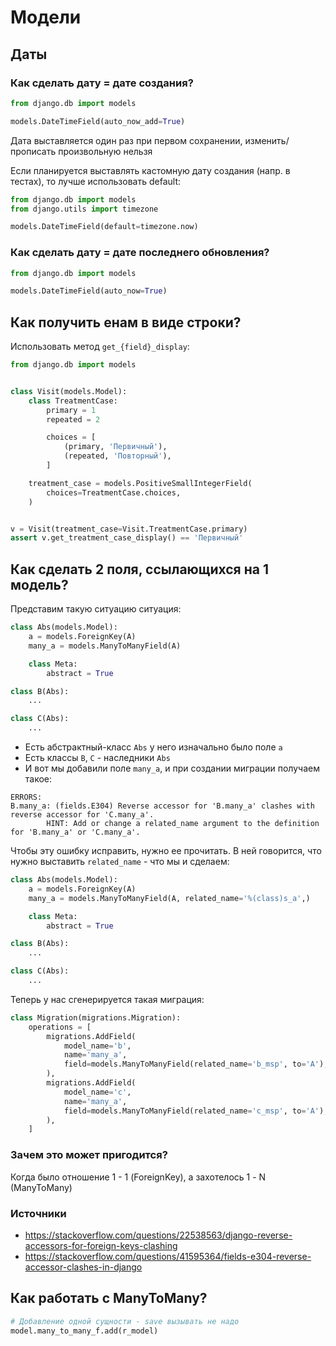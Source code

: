 # Модели

## Даты

### Как сделать дату = дате создания?

```python
from django.db import models

models.DateTimeField(auto_now_add=True)
```

Дата выставляется один раз при первом сохранении, изменить/прописать произвольную нельзя

Если планируется выставлять кастомную дату создания (напр. в тестах), то лучше использовать default:

```python
from django.db import models
from django.utils import timezone

models.DateTimeField(default=timezone.now)
```

### Как сделать дату = дате последнего обновления?

```python
from django.db import models

models.DateTimeField(auto_now=True)
```

## Как получить енам в виде строки?

Использовать метод `get_{field}_display`:

```python
from django.db import models


class Visit(models.Model):
    class TreatmentCase:
        primary = 1
        repeated = 2

        choices = [
            (primary, 'Первичный'),
            (repeated, 'Повторный'),
        ]

    treatment_case = models.PositiveSmallIntegerField(
        choices=TreatmentCase.choices,
    )


v = Visit(treatment_case=Visit.TreatmentCase.primary)
assert v.get_treatment_case_display() == 'Первичный'
```

## Как сделать 2 поля, ссылающихся на 1 модель?

Представим такую ситуацию ситуация:

```python
class Abs(models.Model):
    a = models.ForeignKey(A)
    many_a = models.ManyToManyField(A)

    class Meta:
        abstract = True

class B(Abs):
    ...

class C(Abs):
    ...
```

- Есть абстрактный-класс `Abs` у него изначально было поле `a`
- Есть классы `B`, `C` - наследники `Abs`
- И вот мы добавили поле `many_a`, и при создании миграции получаем такое:

```text
ERRORS:
B.many_a: (fields.E304) Reverse accessor for 'B.many_a' clashes with reverse accessor for 'C.many_a'.
        HINT: Add or change a related_name argument to the definition for 'B.many_a' or 'C.many_a'.
```

Чтобы эту ошибку исправить, нужно ее прочитать. В ней говорится, что нужно выставить `related_name` - что мы и сделаем:

```python
class Abs(models.Model):
    a = models.ForeignKey(A)
    many_a = models.ManyToManyField(A, related_name='%(class)s_a',)

    class Meta:
        abstract = True

class B(Abs):
    ...

class C(Abs):
    ...
```

Теперь у нас сгенерируется такая миграция:

```python
class Migration(migrations.Migration):
    operations = [
        migrations.AddField(
            model_name='b',
            name='many_a',
            field=models.ManyToManyField(related_name='b_msp', to='A'),
        ),
        migrations.AddField(
            model_name='c',
            name='many_a',
            field=models.ManyToManyField(related_name='c_msp', to='A'),
        ),
    ]
```

### Зачем это может пригодится?

Когда было отношение 1 - 1 (ForeignKey), а захотелось 1 - N (ManyToMany)

### Источники

- https://stackoverflow.com/questions/22538563/django-reverse-accessors-for-foreign-keys-clashing
- https://stackoverflow.com/questions/41595364/fields-e304-reverse-accessor-clashes-in-django


## Как работать с ManyToMany?

```python
# Добавление одной сущности - save вызывать не надо
model.many_to_many_f.add(r_model) 
```
